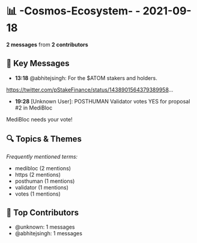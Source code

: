 # 📊 -Cosmos-Ecosystem- - 2021-09-18
**2 messages** from **2 contributors**

## 💬 Key Messages
- **13:18** @abhitejsingh: For the $ATOM stakers and holders. 

https://twitter.com/pStakeFinance/status/1438901564379389958...
- **19:28** [Unknown User]: POSTHUMAN Validator votes YES for proposal #2 in MediBloc

MediBloc needs your vote!

## 🔍 Topics & Themes
*Frequently mentioned terms:*
- medibloc (2 mentions)
- https (2 mentions)
- posthuman (1 mentions)
- validator (1 mentions)
- votes (1 mentions)

## 👥 Top Contributors
- @unknown: 1 messages
- @abhitejsingh: 1 messages